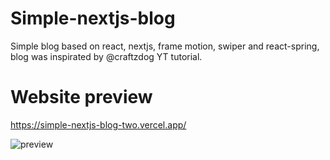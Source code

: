 # Simple-nextjs-blog
Simple blog based on react, nextjs, frame motion, swiper and react-spring, blog was inspirated by @craftzdog YT tutorial.

# Website preview 
https://simple-nextjs-blog-two.vercel.app/

![preview](https://user-images.githubusercontent.com/108691289/178448553-6944e2f0-e32c-429f-b9e0-edab7af3136b.PNG)
